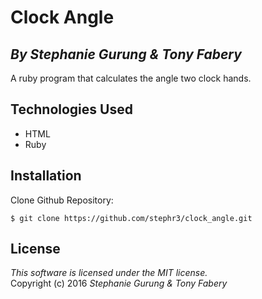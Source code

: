 # Clock Angle
## *By Stephanie Gurung & Tony Fabery*

A ruby program that calculates the angle two clock hands.

## Technologies Used

* HTML<br>
* Ruby

Installation
------------
Clone Github Repository:
```
$ git clone https://github.com/stephr3/clock_angle.git
```

License
-------
_This software is licensed under the MIT license._<br>
Copyright (c) 2016 *Stephanie Gurung & Tony Fabery*
